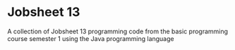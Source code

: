 # Jobsheet 13
A collection of Jobsheet 13 programming code from the basic programming course semester 1 using the Java programming language
